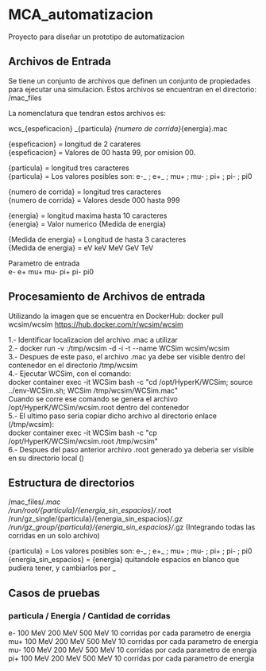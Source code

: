 # MCA_automatizacion
Proyecto para diseñar un prototipo de automatizacion


## Archivos de Entrada

Se tiene un conjunto de archivos que definen un conjunto de propiedades para ejecutar una simulacion.
Estos archivos se encuentran en el directorio: /mac_files


La nomenclatura que tendran estos archivos es:

  wcs_{espeficacion} _{particula} _{numero de corrida}_{energia}.mac  


 {espeficacion} = longitud de 2 carateres  
 {espeficacion} = Valores de 00 hasta 99, por omision 00.
  
  
{particula} = longitud tres caracteres  
{particula} = Los valores posibles son: e-_ ; e+_ ; mu+ ; mu- ; pi+ ; pi- ; pi0

{numero de corrida} = longitud tres caracteres  
{numero de corrida} = Valores desde 000 hasta 999

{energia} = longitud maxima hasta 10 caracteres  
{energia} = Valor numerico {Medida de energia}
  
  {Medida de energia} = Longitud de hasta 3 caracteres  
  {Medida de energia} = eV keV MeV GeV TeV

Parametro de entrada  
e-
e+
mu+
mu-
pi+
pi-
pi0


## Procesamiento de Archivos de entrada

Utilizando la imagen que se encuentra en DockerHub:  docker pull wcsim/wcsim
<https://hub.docker.com/r/wcsim/wcsim>

1.- Identificar localizacion del archivo .mac a utilizar  
2.- docker run -v <directorio host>:/tmp/wcsim -d -i -t --name WCSim wcsim/wcsim  
3.- Despues de este paso, el archivo <Nombre del archivo>.mac ya debe ser visible dentro del contenedor en el directorio /tmp/wcsim  
4.-  Ejecutar WCSim, con el comando:  
docker container exec -it WCSim bash -c "cd /opt/HyperK/WCSim; source ../env-WCSim.sh; WCSim /tmp/wcsim/WCSim.mac"  
Cuando se corre ese comando se genera el archivo /opt/HyperK/WCSim/wcsim.root dentro del contenedor  
5.- El ultimo paso seria copiar dicho archivo al directorio enlace (/tmp/wcsim):  
docker container exec -it WCSim bash -c "cp /opt/HyperK/WCSim/wcsim.root /tmp/wcsim"  
6.- Despues del paso anterior archivo .root generado ya deberia ser visible en su directorio local (<directorio host>)  


## Estructura de directorios  

/mac_files/*.mac  
/run/root/{particula}/{energia_sin_espacios}/*.root  
/run/gz_single/{particula}/{energia_sin_espacios}/*.gz  
/run/gz_group/{particula}/{energia_sin_espacios}/*.gz    (Integrando todas las corridas en un solo archivo)


{particula} = Los valores posibles son: e-_ ; e+_ ; mu+ ; mu- ; pi+ ; pi- ; pi0  
{energia_sin_espacios} = {energia} quitandole espacios en blanco que pudiera tener, y cambiarlos por _  


## Casos de pruebas  

### particula   /    Energia   /  Cantidad de corridas

e-    100 MeV     200 MeV   500 MeV     10 corridas por cada parametro de energia  
mu+   100 MeV     200 MeV   500 MeV     10 corridas por cada parametro de energia  
mu-   100 MeV     200 MeV   500 MeV     10 corridas por cada parametro de energia  
pi+   100 MeV     200 MeV   500 MeV     10 corridas por cada parametro de energia  




